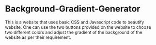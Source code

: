 # Background-Gradient-Generator
This is a website that uses basic CSS and Javascript code to beautify website. One can use the two buttons provided on the website to choose two different colors and adjust the gradient of the background of the website as per their requirement.
